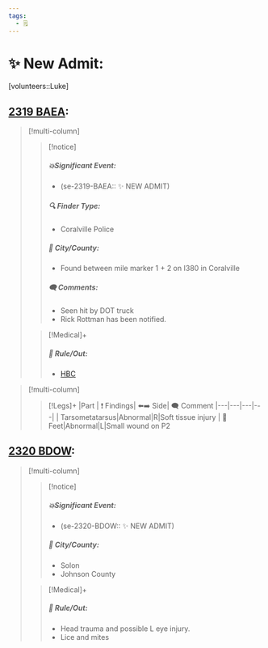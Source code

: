 ```yaml
---
tags:
  - 🗒️
---
```


# ✨ New Admit:
 [volunteers::Luke]

## [2319 BAEA](../RARE%20Birds/2319%20BAEA.md):
> [!multi-column]
>
>> [!notice]
>> ##### 💥Significant Event:
>> - (se-2319-BAEA:: ✨ NEW ADMIT)
>>
>> ##### 🔍 Finder Type:
>> - Coralville Police
>>
>> ##### 🌆 City/County:
>> - Found between mile marker 1 + 2 on I380 in Coralville
>>
>>
>>##### 🗨️ Comments:
>>- Seen hit by DOT truck
>>- Rick Rottman has been notified.
>
>> [!Medical]+
>>##### 🥼 Rule/Out:
>>- [HBC](../Admin/Codes/HBC.md)
>>

> [!multi-column]
>
>> [!Legs]+
>> |Part | ❗ Findings| ⬅️➡️ Side| 🗨️ Comment
>> |---|---|---|---|
>>| Tarsometatarsus|Abnormal|R|Soft tissue injury
>>| 🐾Feet|Abnormal|L|Small wound on P2

## [2320 BDOW](../RARE%20Birds/2320%20BDOW.md):
> [!multi-column]
>
>> [!notice]
>> ##### 💥Significant Event:
>> - (se-2320-BDOW:: ✨ NEW ADMIT)
>>
>>
>> ##### 🌆 City/County:
>> - Solon
>> - Johnson County
>>
>
>> [!Medical]+
>>
>>##### 🥼 Rule/Out:
>>- Head trauma and possible L eye injury. 
>>- Lice and mites
>>

